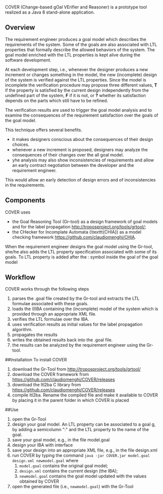 COVER (Change-based gOal VErifier and Reasoner) is a prototype tool realized as a Java 8 stand-alone application.  
 
## Overview
The requirement engineer produces a goal model which describes the requirements of the system.
Some of the goals are also associated with LTL properties that formally describe the allowed behaviors  of the system.
The goal model enriched with the LTL properties is kept alive during the software development. 

At each development step, i.e., whenever the designer produces a new increment or changes something in the model, the new (incomplete) design of the system is verified against the LTL properties.
Since the model is incomplete the verification procedure may propose three different values, **T** if the property is satisfied by the current design independently from the undefined part of the system, **F** if it is not, or **?** whether its satisfaction depends on the parts which still have to be refined.

The verification results are used to trigger the goal model analysis and to examine the consequences of the requirement satisfaction over the goals of the goal model.

This technique offers several benefits. 
* it makes designers conscious about the consequences of their design choices. 
* whenever a new increment is proposed, designers may analyze the consequences of their changes over the all goal model.     
* yhe analysis may also show inconsistencies of requirements and allow an early contract negotiation between the developer and the requirement engineer. 

This would allow an early detection of design errors and of inconsistencies in the requirements. 

## Components
COVER uses 
* the Goal Reasoning Tool (Gr-tool) as a design framework of  goal models  and for the label propagation <http://troposproject.org/tools/grtool/>;
* the CHecker for Incomplate Automata (\texttt{CHIA}) as a model checking framework <https://github.com/claudiomenghi/CHIA>.

When the requirement engineer designs the goal model using the Gr-tool, she/he also adds the LTL property specification associated with some of its goals.
To LTL property is added after the : symbol inside the goal of the goal model

## Workflow
COVER works through the following steps
1. parses the .goal file created by the Gr-tool and extracts the LTL formulae associated with these goals.
2. loads the  (I)BA containing the (incomplete)  model of the system which is provided through an appropriate XML file.
3. verifies the LTL formulae over the IBA. 
4. uses verification results as initial values for the label propagation algorithm.
5. propagates the results
6. writes the obtained results back into the .goal file.
7. the results can be analyzed by the requirement engineer using the Gr-tool.

##Installation
To install COVER
1. download the Gr-Tool from <http://troposproject.org/tools/grtool/>
2. download the COVER framework from <https://github.com/claudiomenghi/COVER/releases>
3. download the ltl2ba C library from <https://github.com/claudiomenghi/COVER/releases>
4. compile ltl2ba. Rename the compiled file and make it available to COVER by placing it in the parent folder in which COVER is placed

##Use
1. open the Gr-Tool 
2. design your goal model. An LTL property can be associated to a goal g, by adding a semicolumn ":" and the LTL property to the name of the goal.
3. save your goal model, e.g., in the file model.goal
4. design your IBA with interface 
5. save your design into an appropriate XML file, e.g., in the file design.xml
6. run COVER by typing the command <code>java -jar COVER.jar model.goal design.xml newmodel.goal</code> where
    1. <code>model.goal</code> contains the original goal model;
    2. <code>design.xml</code> contains the current design (the IBA);
    3. <code>newmodel.goal</code> contains the goal model updated with the values obtained by COVER
7. open the generated file (i.e., <code>newmodel.goal</code>) with the Gr-Tool
